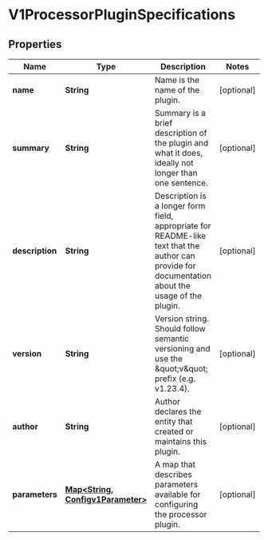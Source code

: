 
# V1ProcessorPluginSpecifications

## Properties
Name | Type | Description | Notes
------------ | ------------- | ------------- | -------------
**name** | **String** | Name is the name of the plugin. |  [optional]
**summary** | **String** | Summary is a brief description of the plugin and what it does, ideally not longer than one sentence. |  [optional]
**description** | **String** | Description is a longer form field, appropriate for README-like text that the author can provide for documentation about the usage of the plugin. |  [optional]
**version** | **String** | Version string. Should follow semantic versioning and use the \&quot;v\&quot; prefix (e.g. v1.23.4). |  [optional]
**author** | **String** | Author declares the entity that created or maintains this plugin. |  [optional]
**parameters** | [**Map&lt;String, Configv1Parameter&gt;**](Configv1Parameter.md) | A map that describes parameters available for configuring the processor plugin. |  [optional]



